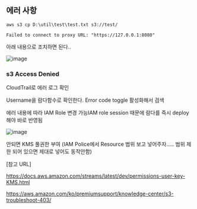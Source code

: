 ## 에러 사항
```
aws s3 cp D:\util\test\test.txt s3://test/

Failed to connect to proxy URL: "https://127.0.0.1:8080"

```

아래 내용으로 조치하면 된다..

![image](https://user-images.githubusercontent.com/38831314/132426046-d3f3fb32-3229-4faf-b09d-817690d07430.png)


### s3 Access Denied

CloudTrail로 에러 로그 확인 

Username을 람다함수로 확인한다. Error code toggle 활성화해서 검색

에러 내용에 따라 IAM Role 변경 가능IAM role session 때문에 람다를 즉시 deploy해야 바로 반영됨

![image](https://user-images.githubusercontent.com/38831314/137048615-255f3a97-9722-4b74-b93c-5b98c1618bcd.png)

안되면 KMS 풀권한 부여 (IAM Police에서 Resource 범위 보고 넣어주자..... 범위 제한 되어 있으면 제대로 넣어도 동작안함)

[참고 URL]

https://docs.aws.amazon.com/streams/latest/dev/permissions-user-key-KMS.html

https://aws.amazon.com/ko/premiumsupport/knowledge-center/s3-troubleshoot-403/
